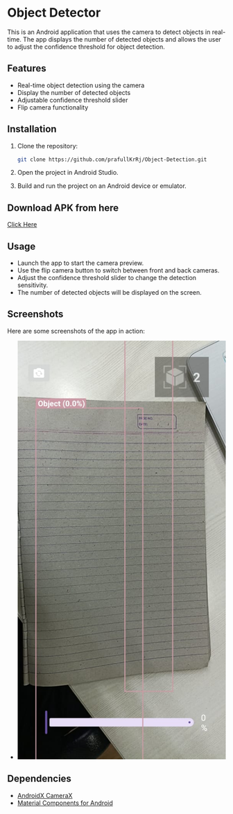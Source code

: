 # Object Detector

This is an Android application that uses the camera to detect objects in real-time. The app displays the number of detected objects and allows the user to adjust the confidence threshold for object detection.

## Features

- Real-time object detection using the camera
- Display the number of detected objects
- Adjustable confidence threshold slider
- Flip camera functionality


## Installation

1. Clone the repository:
    ```sh
    git clone https://github.com/prafullKrRj/Object-Detection.git
    ```
   
2. Open the project in Android Studio.
3. Build and run the project on an Android device or emulator.

## Download APK from here
[Click Here](https://drive.google.com/file/d/12O_KvgIwZymREnql-ClxUQgzoK_WqKTH/view?usp=sharing)
## Usage

- Launch the app to start the camera preview.
- Use the flip camera button to switch between front and back cameras.
- Adjust the confidence threshold slider to change the detection sensitivity.
- The number of detected objects will be displayed on the screen.

## Screenshots

Here are some screenshots of the app in action:

- ![Screenshot 1](https://raw.githubusercontent.com/prafullKrRj/Object-Detection/refs/heads/master/screenshots/sc.jpg)
## Dependencies

- [AndroidX CameraX](https://developer.android.com/training/camerax)
- [Material Components for Android](https://material.io/develop/android)

